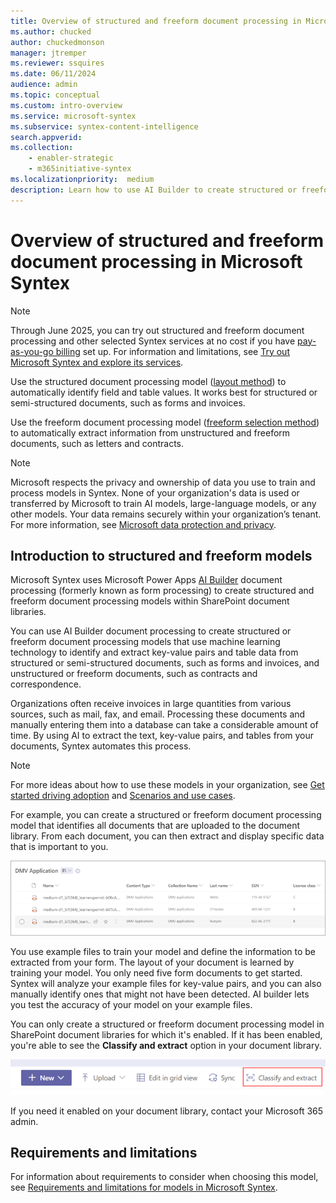 ```yaml
---
title: Overview of structured and freeform document processing in Microsoft Syntex
ms.author: chucked
author: chuckedmonson
manager: jtremper
ms.reviewer: ssquires
ms.date: 06/11/2024
audience: admin
ms.topic: conceptual
ms.custom: intro-overview
ms.service: microsoft-syntex
ms.subservice: syntex-content-intelligence
search.appverid: 
ms.collection: 
    - enabler-strategic
    - m365initiative-syntex
ms.localizationpriority:  medium
description: Learn how to use AI Builder to create structured or freeform document processing models in Microsoft Syntex.
---
```


# Overview of structured and freeform document processing in Microsoft Syntex

> [!NOTE]
> Through June 2025, you can try out structured and freeform document processing and other selected Syntex services at no cost if you have [pay-as-you-go billing](syntex-azure-billing.md) set up. For information and limitations, see [Try out Microsoft Syntex and explore its services](promo-syntex.md).

<!---</br>

> [!VIDEO https://www.microsoft.com/videoplayer/embed/RW15YNo]

</br>--->

Use the structured document processing model ([layout method](create-syntex-model.md#train-a-custom-model)) to automatically identify field and table values. It works best for structured or semi-structured documents, such as forms and invoices.

Use the freeform document processing model ([freeform selection method](create-syntex-model.md#train-a-custom-model)) to automatically extract information from unstructured and freeform documents, such as letters and contracts.

> [!NOTE]
> Microsoft respects the privacy and ownership of data you use to train and process models in Syntex. None of your organization's data is used or transferred by Microsoft to train AI models, large-language models, or any other models. Your data remains securely within your organization’s tenant. For more information, see [Microsoft data protection and privacy](https://www.microsoft.com/en-us/trust-center/privacy).

## Introduction to structured and freeform models

Microsoft Syntex uses Microsoft Power Apps [AI Builder](/ai-builder/form-processing-model-overview) document processing (formerly known as form processing) to create structured and freeform document processing models within SharePoint document libraries.
<!---
 ![AI Builder.](../media/content-understanding/ai-builder.png)
--->
You can use AI Builder document processing to create structured or freeform document processing models that use machine learning technology to identify and extract key-value pairs and table data from structured or semi-structured documents, such as forms and invoices, and unstructured or freeform documents, such as contracts and correspondence.

Organizations often receive invoices in large quantities from various sources, such as mail, fax, and email. Processing these documents and manually entering them into a database can take a considerable amount of time. By using AI to extract the text, key-value pairs, and tables from your documents, Syntex automates this process.

> [!NOTE]
> For more ideas about how to use these models in your organization, see [Get started driving adoption](adoption-getstarted.md) and [Scenarios and use cases](adoption-scenarios.md).

For example, you can create a structured or freeform document processing model that identifies all documents that are uploaded to the document library. From each document, you can then extract and display specific data that is important to you.

![Screenshot showing the document library view.](../media/content-understanding/doc-lib-done.png)  

You use example files to train your model and define the information to be extracted from your form. The layout of your document is learned by training your model. You only need five form documents to get started. Syntex will analyze your example files for key-value pairs, and you can also manually identify ones that might not have been detected.  AI builder lets you test the accuracy of your model on your example files.

You can only create a structured or freeform document processing model in SharePoint document libraries for which it's enabled. If it has been enabled, you're able to see the **Classify and extract** option in your document library. 

![Screenshot showing the AI Builder model.](../media/content-understanding/create-ai-builder-model2.png)

If you need it enabled on your document library, contact your Microsoft 365 admin.

## Requirements and limitations

For information about requirements to consider when choosing this model, see [Requirements and limitations for models in Microsoft Syntex](requirements-and-limitations.md#structured-document-processing).



